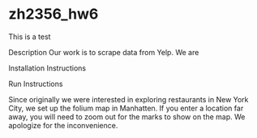 # zh2356_hw6

This is a test

Description
Our work is to scrape data from Yelp. We are 

Installation Instructions


Run Instructions

Since originally we were interested in exploring restaurants in New York City, we set up the folium map in Manhatten. If you enter a location far away, you will need to zoom out for the marks to show on the map. We apologize for the inconvenience. 
